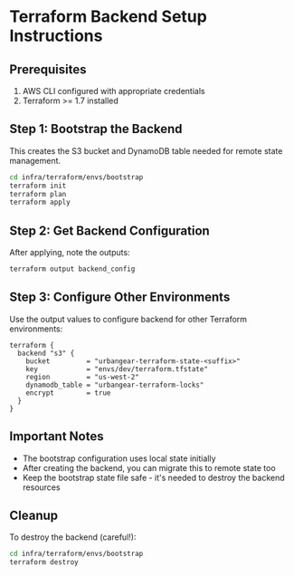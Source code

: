 # Terraform Backend Setup Instructions

## Prerequisites
1. AWS CLI configured with appropriate credentials
2. Terraform >= 1.7 installed

## Step 1: Bootstrap the Backend
This creates the S3 bucket and DynamoDB table needed for remote state management.

```bash
cd infra/terraform/envs/bootstrap
terraform init
terraform plan
terraform apply
```

## Step 2: Get Backend Configuration
After applying, note the outputs:

```bash
terraform output backend_config
```

## Step 3: Configure Other Environments
Use the output values to configure backend for other Terraform environments:

```hcl
terraform {
  backend "s3" {
    bucket         = "urbangear-terraform-state-<suffix>"
    key            = "envs/dev/terraform.tfstate"
    region         = "us-west-2"
    dynamodb_table = "urbangear-terraform-locks"
    encrypt        = true
  }
}
```

## Important Notes
- The bootstrap configuration uses local state initially
- After creating the backend, you can migrate this to remote state too
- Keep the bootstrap state file safe - it's needed to destroy the backend resources

## Cleanup
To destroy the backend (careful!):

```bash
cd infra/terraform/envs/bootstrap
terraform destroy
```